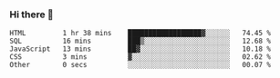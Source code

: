### Hi there 👋

<!--START_SECTION:waka-->

```text
HTML         1 hr 38 mins    ██████████████████▓░░░░░░   74.45 %
SQL          16 mins         ███▒░░░░░░░░░░░░░░░░░░░░░   12.68 %
JavaScript   13 mins         ██▓░░░░░░░░░░░░░░░░░░░░░░   10.18 %
CSS          3 mins          ▓░░░░░░░░░░░░░░░░░░░░░░░░   02.62 %
Other        0 secs          ░░░░░░░░░░░░░░░░░░░░░░░░░   00.07 %
```

<!--END_SECTION:waka-->


<!--
**AnkelMauCastillo/AnkelMauCastillo** is a ✨ _special_ ✨ repository because its `README.md` (this file) appears on your GitHub profile.

Here are some ideas to get you started:

- 🔭 I’m currently working on ...
- 🌱 I’m currently learning ...
- 👯 I’m looking to collaborate on ...
- 🤔 I’m looking for help with ...
- 💬 Ask me about ...
- 📫 How to reach me: ...
- 😄 Pronouns: ...
- ⚡ Fun fact: ...
-->
